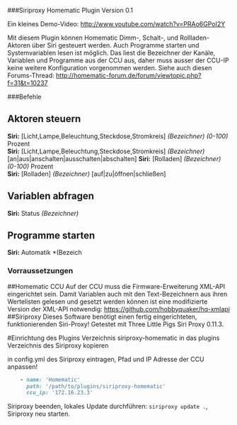 ###Siriproxy Homematic Plugin Version 0.1

Ein kleines Demo-Video: http://www.youtube.com/watch?v=PRAo6GPoI2Y

Mit diesem Plugin können Homematic Dimm-, Schalt-, und Rollladen-Aktoren über Siri gesteuert werden. Auch Programme starten und Systemvariablen lesen ist möglich. Das liest die Bezeichner der Kanäle, Variablen und Programme aus der CCU aus, daher muss ausser der CCU-IP keine weitere Konfiguration vorgenommen werden. Siehe auch diesen Forums-Thread: http://homematic-forum.de/forum/viewtopic.php?f=31&t=10237

###Befehle
## Aktoren steuern
**Siri:** [Licht,Lampe,Beleuchtung,Steckdose,Stromkreis] *(Bezeichner)* *(0-100)* Prozent     
**Siri:** [Licht,Lampe,Beleuchtung,Steckdose,Stromkreis] *(Bezeichner)* [an|aus|anschalten|ausschalten|abschalten] 
**Siri:** [Rolladen] *(Bezeichner)* *(0-100)* Prozent  
**Siri:** [Rolladen] *(Bezeichner)* [auf|zu|öffnen|schließen]   
## Variablen abfragen
**Siri:** Status *(Bezeichner)*
## Programme starten
**Siri:** Automatik *(Bezeich


### Vorraussetzungen
##Homematic CCU
Auf der CCU muss die Firmware-Erweiterung XML-API eingerichtet sein. Damit Variablen auch mit den Text-Bezeichnern aus ihren Wertelisten gelesen und gesetzt werden können ist eine modifizierte Version der XML-API notwendig: https://github.com/hobbyquaker/hq-xmlapi
##Siriproxy
Dieses Software benötigt einen fertig eingerichteten, funktionierenden Siri-Proxy! Getestet mit Three Little Pigs Siri Proxy 0.11.3. 


#Einrichtung des Plugins
Verzeichnis siriproxy-homematic in das plugins Verzeichnis des Siriproxy kopieren

in config.yml des Siriproxy eintragen, Pfad und IP Adresse der CCU anpassen!

```ruby
    - name: 'Homematic'
      path: '/path/to/plugins/siriproxy-homematic'
      ccu_ip: '172.16.23.3'
```

Siriproxy beenden, lokales Update durchführen: ```siriproxy update .```, Siriproxy neu starten.

